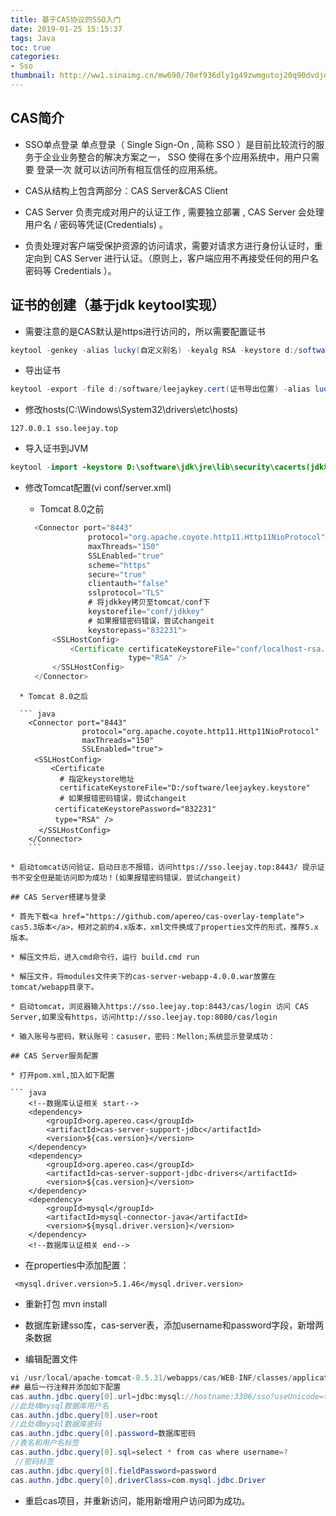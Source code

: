 ```yaml
---
title: 基于CAS协议的SSO入门
date: 2019-01-25 15:15:37
tags: Java
toc: true
categories:
- Sso
thumbnail: http://ww1.sinaimg.cn/mw690/70ef936dly1g49zwmgutoj20q90dvdjd.jpg
---
```

## CAS简介

* SSO单点登录
单点登录（ Single Sign-On , 简称 SSO ）是目前比较流行的服务于企业业务整合的解决方案之一， SSO 使得在多个应用系统中，用户只需要 登录一次 就可以访问所有相互信任的应用系统。

* CAS从结构上包含两部分：CAS Server&CAS Client

* CAS Server 负责完成对用户的认证工作 , 需要独立部署 , CAS Server 会处理用户名 / 密码等凭证(Credentials) 。

* 负责处理对客户端受保护资源的访问请求，需要对请求方进行身份认证时，重定向到 CAS Server 进行认证。（原则上，客户端应用不再接受任何的用户名密码等 Credentials ）。

## 证书的创建（基于jdk keytool实现）

* 需要注意的是CAS默认是https进行访问的，所以需要配置证书

``` java
keytool -genkey -alias lucky(自定义别名) -keyalg RSA -keystore d:/software(存储位置)/jdkkey(存储名称)
```

* 导出证书

``` java
keytool -export -file d:/software/leejaykey.cert(证书导出位置) -alias lucky(之前设置的别名) -keystore d:/software/jdkkey(原来配置的key地址)
```

* 修改hosts(C:\Windows\System32\drivers\etc\hosts)

``127.0.0.1 sso.leejay.top ``
* 导入证书到JVM

``` java
keytool -import -keystore D:\software\jdk\jre\lib\security\cacerts(jdk地址) -file D:/software/leejaykey.cert(证书存放位置) -alias lucky(别名)
```

* 修改Tomcat配置(vi conf/server.xml)

  * Tomcat 8.0之前
  
  ``` java
	<Connector port="8443" 
				protocol="org.apache.coyote.http11.Http11NioProtocol"
                maxThreads="150"
			    SSLEnabled="true"
				scheme="https"
				secure="true"
				clientauth="false"
				sslprotocol="TLS"
				# 将jdkkey拷贝至tomcat/conf下
				keystorefile="conf/jdkkey"
				# 如果报错密码错误，尝试changeit
				keystorepass="832231">
        <SSLHostConfig>
            <Certificate certificateKeystoreFile="conf/localhost-rsa.jks"
                         type="RSA" />
        </SSLHostConfig>
    </Connector>
```
  * Tomcat 8.0之后
  
  ``` java
  	<Connector port="8443"
				protocol="org.apache.coyote.http11.Http11NioProtocol"
				maxThreads="150" 
				SSLEnabled="true">
　　  <SSLHostConfig>
         <Certificate
	       # 指定keystore地址
	       certificateKeystoreFile="D:/software/leejaykey.keystore"
           # 如果报错密码错误，尝试changeit
　　　　　　certificateKeystorePassword="832231"
　　　　　　type="RSA" />
　　   </SSLHostConfig>
	</Connector>
	```

* 启动tomcat访问验证，启动日志不报错，访问https://sso.leejay.top:8443/ 提示证书不安全但是能访问即为成功！(如果报错密码错误，尝试changeit)

## CAS Server搭建与登录

* 首先下载<a href="https://github.com/apereo/cas-overlay-template"> cas5.3版本</a>，相对之前的4.x版本，xml文件换成了properties文件的形式，推荐5.x版本。

* 解压文件后，进入cmd命令行，运行 build.cmd run

* 解压文件，将modules文件夹下的cas-server-webapp-4.0.0.war放置在tomcat/webapp目录下。

* 启动tomcat，浏览器输入https://sso.leejay.top:8443/cas/login 访问 CAS Server,如果没有https，访问http://sso.leejay.top:8080/cas/login

* 输入账号与密码，默认账号：casuser，密码：Mellon;系统显示登录成功：

## CAS Server服务配置

* 打开pom.xml,加入如下配置

``` java
    <!--数据库认证相关 start-->
    <dependency>
        <groupId>org.apereo.cas</groupId>
        <artifactId>cas-server-support-jdbc</artifactId>
        <version>${cas.version}</version>
    </dependency>
    <dependency>
        <groupId>org.apereo.cas</groupId>
        <artifactId>cas-server-support-jdbc-drivers</artifactId>
        <version>${cas.version}</version>
    </dependency>
    <dependency>
        <groupId>mysql</groupId>
        <artifactId>mysql-connector-java</artifactId>
        <version>${mysql.driver.version}</version>
    </dependency>
    <!--数据库认证相关 end-->

```
* 在properties中添加配置：

`` <mysql.driver.version>5.1.46</mysql.driver.version>``

* 重新打包 mvn install

* 数据库新建sso库，cas-server表，添加username和password字段，新增两条数据

* 编辑配置文件

``` java
vi /usr/local/apache-tomcat-8.5.31/webapps/cas/WEB-INF/classes/application.properties
## 最后一行注释并添加如下配置
cas.authn.jdbc.query[0].url=jdbc:mysql://hostname:3306/sso?useUnicode=true&characterEncoding=UTF-8&autoReconnect=true&useSSL=false 
//此处填mysql数据库用户名
cas.authn.jdbc.query[0].user=root
//此处填mysql数据库密码
cas.authn.jdbc.query[0].password=数据库密码
//表名和用户名标签
cas.authn.jdbc.query[0].sql=select * from cas where username=?
 //密码标签
cas.authn.jdbc.query[0].fieldPassword=password
cas.authn.jdbc.query[0].driverClass=com.mysql.jdbc.Driver

```
* 重启cas项目，并重新访问，能用新增用户访问即为成功。
